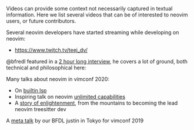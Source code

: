 Videos can provide some context not necessarily captured in textual information.
Here we list several videos that can be of interested to neovim users, or future contributors.

Several neovim developers have started streaming while developing on neovim:
- https://www.twitch.tv/teej_dv/

@bfredl featured in a [2 hour long interview](https://www.youtube.com/watch?v=MV0pTDKps0A), he covers a lot of ground, both technical and philosophical here:


Many talks about neovim in vimconf 2020:
- On [builtin lsp](https://www.youtube.com/watch?v=C9X5VF9ASac)
- Inspiring talk on neovim [unlimited capabilities](https://www.youtube.com/watch?v=78WrSwEKNuM)
- A [story of enlightenment](https://www.youtube.com/watch?v=EReNOGuMBmo), from the mountains to becoming the lead neovim treesitter dev

A [meta talk](https://www.youtube.com/watch?v=Bt-vmPC_-Ho) by our BFDL justin in Tokyo for vimconf 2019